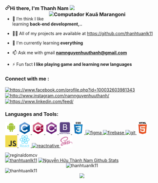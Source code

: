 <h3><a id="user-content-hey-there-" class="anchor" aria-hidden="true" href="#hey-there-"><svg class="octicon octicon-link" viewBox="0 0 16 16" version="1.1" width="16" height="16" aria-hidden="true"><path fill-rule="evenodd" d="M7.775 3.275a.75.75 0 001.06 1.06l1.25-1.25a2 2 0 112.83 2.83l-2.5 2.5a2 2 0 01-2.83 0 .75.75 0 00-1.06 1.06 3.5 3.5 0 004.95 0l2.5-2.5a3.5 3.5 0 00-4.95-4.95l-1.25 1.25zm-4.69 9.64a2 2 0 010-2.83l2.5-2.5a2 2 0 012.83 0 .75.75 0 001.06-1.06 3.5 3.5 0 00-4.95 0l-2.5 2.5a3.5 3.5 0 004.95 4.95l1.25-1.25a.75.75 0 00-1.06-1.06l-1.25 1.25a2 2 0 01-2.83 0z"></path></svg></a>Hi there, I'm Thanh Nam  <a target="_blank" rel="noopener noreferrer" href="https://camo.githubusercontent.com/e8e7b06ecf583bc040eb60e44eb5b8e0ecc5421320a92929ce21522dbc34c891/68747470733a2f2f6d656469612e67697068792e636f6d2f6d656469612f6876524a434c467a6361737252346961377a2f67697068792e676966"><img src="https://camo.githubusercontent.com/e8e7b06ecf583bc040eb60e44eb5b8e0ecc5421320a92929ce21522dbc34c891/68747470733a2f2f6d656469612e67697068792e636f6d2f6d656469612f6876524a434c467a6361737252346961377a2f67697068792e676966" width="25px" data-canonical-src="https://media.giphy.com/media/hvRJCLFzcasrR4ia7z/giphy.gif" style="max-width: 100%;">
<img src="https://raw.githubusercontent.com/MicaelliMedeiros/micaellimedeiros/master/image/computer-illustration.png" width="360px" align="right" alt="Computador Kauã Marangoni" style="max-width: 100%;"></a></h3>

<ul>
<li>
<p><g-emoji class="g-emoji" alias="seedling" fallback-src="https://github.githubassets.com/images/icons/emoji/unicode/1f331.png">🌱</g-emoji> I’m think I like learning <strong>back-end development,..</strong></p>
</li>
<li>
<p align="left"><g-emoji class="g-emoji" alias="man_technologist" fallback-src="https://github.githubassets.com/images/icons/emoji/unicode/1f468-1f4bb.png">👨&zwj;💻</g-emoji> All of my projects are available at <a href="https://github.com/thanhtuanlk11">https://github.com/thanhtuanlk11</a></p>
</li>
<li>
<p><g-emoji class="g-emoji" alias="speech_balloon" fallback-src="https://github.githubassets.com/images/icons/emoji/unicode/1f4ac.png">💬</g-emoji> I'm currently learning<strong> everything</strong></p>
</li>
<li>
<p><g-emoji class="g-emoji" alias="mailbox" fallback-src="https://github.githubassets.com/images/icons/emoji/unicode/1f4eb.png">📫</g-emoji> Ask me with gmail <strong><a href="namnguyenhuuthanh@gmail.com">namnguyenhuuthanh@gmail.com</a></strong></p>
</li>
<li>
<p><g-emoji class="g-emoji" alias="zap" fallback-src="https://github.githubassets.com/images/icons/emoji/unicode/26a1.png">⚡</g-emoji> Fun fact <strong>I like playing game and learning new languages</strong></p>
</li>
</ul>


### Connect with me :

<p align="left">
<a href="https://www.facebook.com/profile.php?id=100032603981343" rel="nofollow"><img align="center" src="https://raw.githubusercontent.com/rahuldkjain/github-profile-readme-generator/master/src/images/icons/Social/facebook.svg" alt="https://www.facebook.com/profile.php?id=100032603981343" height="30" width="40" style="max-width: 100%;"></a>
<a href="http://www.instagram.com/namnguyenhuuthanh/" rel="nofollow"><img align="center" src="https://raw.githubusercontent.com/rahuldkjain/github-profile-readme-generator/master/src/images/icons/Social/instagram.svg" alt="http://www.instagram.com/namnguyenhuuthanh/" height="30" width="40" style="max-width: 100%;"></a>
<a href="https://www.linkedin.com/feed/" rel="nofollow"><img align="center" src="https://cdn.jsdelivr.net/npm/simple-icons@v3/icons/linkedin.svg" alt="https://www.linkedin.com/feed/" height="30" width="40" style="max-width: 100%;"></a>
</p>

### Languages and Tools:

<p align="left"> 
<a href="https://developer.android.com" rel="nofollow"> <img src="https://raw.githubusercontent.com/devicons/devicon/master/icons/android/android-original-wordmark.svg" alt="android" width="40" height="40" style="max-width: 100%;"> </a> <a href="https://www.cprogramming.com/" rel="nofollow"> <img src="https://raw.githubusercontent.com/devicons/devicon/master/icons/c/c-original.svg" alt="c" width="40" height="40" style="max-width: 100%;"> </a> <a href="https://www.w3schools.com/cpp/" rel="nofollow"> <img src="https://raw.githubusercontent.com/devicons/devicon/master/icons/cplusplus/cplusplus-original.svg" alt="cplusplus" width="40" height="40" style="max-width: 100%;"> </a> <a href="https://www.w3schools.com/cs/" rel="nofollow"> <img src="https://raw.githubusercontent.com/devicons/devicon/master/icons/csharp/csharp-original.svg" alt="csharp" width="40" height="40" style="max-width: 100%;"> </a> <a href="https://getbootstrap.com" rel="nofollow"> <img src="https://raw.githubusercontent.com/devicons/devicon/master/icons/bootstrap/bootstrap-plain-wordmark.svg" alt="bootstrap" width="40" height="40" style="max-width: 100%;"> </a> <a href="https://www.w3schools.com/css/" rel="nofollow"> <img src="https://raw.githubusercontent.com/devicons/devicon/master/icons/css3/css3-original-wordmark.svg" alt="css3" width="40" height="40" style="max-width: 100%;"> </a> <a href="https://www.figma.com/" rel="nofollow"> <img src="https://camo.githubusercontent.com/ed93c2b000a76ceaad1503e7eb9356591b885227e82a36a005b9d3498b303ba5/68747470733a2f2f7777772e766563746f726c6f676f2e7a6f6e652f6c6f676f732f6669676d612f6669676d612d69636f6e2e737667" alt="figma" width="40" height="40" data-canonical-src="https://www.vectorlogo.zone/logos/figma/figma-icon.svg" style="max-width: 100%;"> </a> <a href="https://firebase.google.com/" rel="nofollow"> <img src="https://camo.githubusercontent.com/dd4b2422ed3bfc9da88c43d18550375c66f9584327dff7ecc19315ce50b96f07/68747470733a2f2f7777772e766563746f726c6f676f2e7a6f6e652f6c6f676f732f66697265626173652f66697265626173652d69636f6e2e737667" alt="firebase" width="40" height="40" data-canonical-src="https://www.vectorlogo.zone/logos/firebase/firebase-icon.svg" style="max-width: 100%;"> </a> <a href="https://git-scm.com/" rel="nofollow"> <img src="https://camo.githubusercontent.com/fbfcb9e3dc648adc93bef37c718db16c52f617ad055a26de6dc3c21865c3321d/68747470733a2f2f7777772e766563746f726c6f676f2e7a6f6e652f6c6f676f732f6769742d73636d2f6769742d73636d2d69636f6e2e737667" alt="git" width="40" height="40" data-canonical-src="https://www.vectorlogo.zone/logos/git-scm/git-scm-icon.svg" style="max-width: 100%;"> </a> <a href="https://www.w3.org/html/" rel="nofollow"> <img src="https://raw.githubusercontent.com/devicons/devicon/master/icons/html5/html5-original-wordmark.svg" alt="html5" width="40" height="40" style="max-width: 100%;"> </a> <a href="https://developer.mozilla.org/en-US/docs/Web/JavaScript" rel="nofollow"> <img src="https://raw.githubusercontent.com/devicons/devicon/master/icons/javascript/javascript-original.svg" alt="javascript" width="40" height="40" style="max-width: 100%;"> </a> <a href="https://reactjs.org/" rel="nofollow"> <img src="https://raw.githubusercontent.com/devicons/devicon/master/icons/react/react-original-wordmark.svg" alt="react" width="40" height="40" style="max-width: 100%;"> </a> <a href="https://reactnative.dev/" rel="nofollow"> <img src="https://camo.githubusercontent.com/5c92eeb467fd5d2b1ef1c560e3c3c2f758a8d4e03a8136bda7b41a2d3d4a1b59/68747470733a2f2f72656163746e61746976652e6465762f696d672f6865616465725f6c6f676f2e737667" alt="reactnative" width="40" height="40" data-canonical-src="https://reactnative.dev/img/header_logo.svg" style="max-width: 100%;"> </a> <a href="https://sass-lang.com" rel="nofollow"> <img src="https://raw.githubusercontent.com/devicons/devicon/master/icons/sass/sass-original.svg" alt="sass" width="40" height="40" style="max-width: 100%;">
</a> </p>






<img src="https://github-profile-trophy.vercel.app/?username=thanhtuanlk11" alt="reginaldomcv" data-canonical-src="https://github-profile-trophy.vercel.app/?username=thanhtuanlk11" style="max-width: 100%;">







<div align="left"> 
      <a target="_blank" rel="noopener noreferrer" href="https://camo.githubusercontent.com/bb68aa1aebda345b6f38539ca57c35d083e6fcff6e4108135aade81a2b6e29b1/68747470733a2f2f6769746875622d726561646d652d73746174732e76657263656c2e6170702f6170693f757365726e616d653d496d476162726575772673686f775f69636f6e733d7472756526696e636c7564655f616c6c5f636f6d6d6974733d7472756526636f756e745f707269766174653d74727565267468656d653d6461726b266c696e655f6865696768743d3330"><img width="378px" src="https://github-readme-stats.vercel.app/api/top-langs/?username=thanhtuanlk11&layout=compact&theme=chartreuse-dark" alt="thanhtuanlk11"  style="max-width: 150%;"></a>
      <a target="_blank" rel="noopener noreferrer" href="https://camo.githubusercontent.com/e5ead5811da09d7c822d46d92189a6e9ff42eb74b294a8d34d1578e68ed91348/68747470733a2f2f6769746875622d726561646d652d73746174732e76657263656c2e6170702f6170692f746f702d6c616e67732f3f757365726e616d653d496d47616272657577266c61796f75743d636f6d70616374267468656d653d6461726b266c616e67735f636f756e743d313026686964653d6a7570797465722532306e6f7465626f6f6b"><img width="450px"  alt="Nguyễn Hữu Thành Nam Github Stats" src="https://github-readme-stats.vercel.app/api?username=thanhtuanlk11&amp;show_icons=true&amp;theme=chartreuse-dark&amp;hide_border=true" style="max-width: 100%;">
</a>
</div>

<div align="center">
<img width="500" src="https://github-readme-streak-stats.herokuapp.com/?user=thanhtuanlk11&theme=chartreuse-dark" alt="thanhtuanlk11" data-canonical-src="https://github-readme-streak-stats.herokuapp.com/?user=thanhtuanlk11&amp;theme=chartreuse-dark" style="max-width: 100%;"></div>


<img src="https://github-readme-stats.vercel.app/api/pin/?username=thanhtuanlk1&theme=chartreuse-dark" alt="thanhtuanlk11" data-canonical-src="https://github-readme-stats.vercel.app/api/pin/?username=thanhtuanlk11&amp;theme=chartreuse-dark" style="max-width: 100%;">

<div align="center">
<img  width="500" src="https://camo.githubusercontent.com/4c8d92806e3c2322a2c390ffa0019c1d6f78a4d82108aa6946863ae362a763c8/68747470733a2f2f69322e77702e636f6d2f616c6c68746163636573732e696e666f2f77702d636f6e74656e742f75706c6f6164732f323031382f30332f70726f6772616d6d696e672e6769663f6669743d313238312532433731362673736c3d31" data-canonical-src="https://i2.wp.com/allhtaccess.info/wp-content/uploads/2018/03/programming.gif?fit=1281%2C716&amp;ssl=1" style="max-width: 100%;">
</div>












